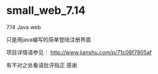 # small_web_7.14
7.14 Java web

只是用java编写的简单登陆注册界面

项目详情请参见： http://www.jianshu.com/p/71c08f7805af

有不对之处看请批评指正 感谢

